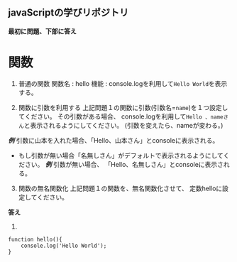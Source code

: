 ## javaScriptの学びリポジトリ


**最初に問題、下部に答え**
# 関数

1. 普通の関数
関数名 : hello 
機能 : console.logを利用して`Hello World`を表示する。

2. 関数に引数を利用する
上記問題１の関数に引数(引数名=`name`)を１つ設定してください。
その引数がある場合、
console.logを利用して`Hello 、nameさん`と表示されるようにしてください。
(引数を変えたら、nameが変わる。)

***例***
引数に山本を入れた場合、「Hello、山本さん」とconsoleに表示される。


* もし引数が無い場合「名無しさん」がデフォルトで表示されるようにしてください。
***例***
引数が無い場合、
「Hello、名無しさん」とconsoleに表示される。


3. 関数の無名関数化
上記問題１の関数を、無名関数化させて、
定数helloに設定してください。


**答え**

1. 

~~~
function hello(){
    console.log('Hello World');
}
~~~
